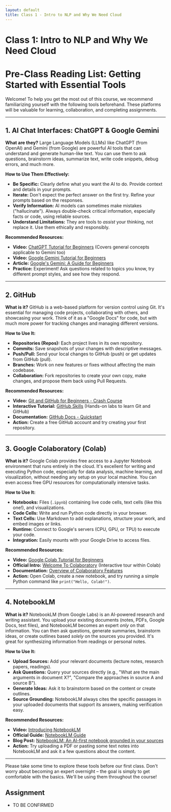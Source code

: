 ```yaml
---
layout: default
title: Class 1 - Intro to NLP and Why We Need Cloud
---
```


# Class 1: Intro to NLP and Why We Need Cloud

# Pre-Class Reading List: Getting Started with Essential Tools

Welcome! To help you get the most out of this course, we recommend familiarizing yourself with the following tools beforehand. These platforms will be valuable for learning, collaboration, and completing assignments.

---

## 1. AI Chat Interfaces: ChatGPT & Google Gemini

**What are they?**
Large Language Models (LLMs) like ChatGPT (from OpenAI) and Gemini (from Google) are powerful AI tools that can understand and generate human-like text. You can use them to ask questions, brainstorm ideas, summarize text, write code snippets, debug errors, and much more.

**How to Use Them Effectively:**
* **Be Specific:** Clearly define what you want the AI to do. Provide context and details in your prompts.
* **Iterate:** Don't expect the perfect answer on the first try. Refine your prompts based on the responses.
* **Verify Information:** AI models can sometimes make mistakes ("hallucinate"). Always double-check critical information, especially facts or code, using reliable sources.
* **Understand Limitations:** They are tools to *assist* your thinking, not replace it. Use them ethically and responsibly.

**Recommended Resources:**
* **Video:** [ChatGPT Tutorial for Beginners](https://www.youtube.com/watch?v=JTxsNm9IdYU) (Covers general concepts applicable to Gemini too)
* **Video:** [Google Gemini Tutorial for Beginners](https://www.youtube.com/watch?v=RxCZhltR9Cw)
* **Article:** [Google's Gemini: A Guide for Beginners](https://blog.google/technology/google-deepmind/gemini-model-thinking-updates-march-2025/)
* **Practice:** Experiment! Ask questions related to topics you know, try different prompt styles, and see how they respond.

---

## 2. GitHub

**What is it?**
GitHub is a web-based platform for version control using Git. It's essential for managing code projects, collaborating with others, and showcasing your work. Think of it as a "Google Docs" for code, but with much more power for tracking changes and managing different versions.

**How to Use It:**
* **Repositories (Repos):** Each project lives in its own repository.
* **Commits:** Save snapshots of your changes with descriptive messages.
* **Push/Pull:** Send your local changes to GitHub (push) or get updates from GitHub (pull).
* **Branches:** Work on new features or fixes without affecting the main codebase.
* **Collaboration:** Fork repositories to create your own copy, make changes, and propose them back using Pull Requests.

**Recommended Resources:**
* **Video:** [Git and GitHub for Beginners - Crash Course](https://www.youtube.com/watch?v=RGOj5yH7evk)
* **Interactive Tutorial:** [GitHub Skills](https://skills.github.com/) (Hands-on labs to learn Git and GitHub)
* **Documentation:** [GitHub Docs - Quickstart](https://docs.github.com/en/get-started/quickstart)
* **Action:** Create a free GitHub account and try creating your first repository.

---

## 3. Google Colaboratory (Colab)

**What is it?**
Google Colab provides free access to a Jupyter Notebook environment that runs entirely in the cloud. It's excellent for writing and executing Python code, especially for data analysis, machine learning, and visualization, without needing any setup on your local machine. You can even access free GPU resources for computationally intensive tasks.

**How to Use It:**
* **Notebooks:** Files (`.ipynb`) containing live code cells, text cells (like this one!), and visualizations.
* **Code Cells:** Write and run Python code directly in your browser.
* **Text Cells:** Use Markdown to add explanations, structure your work, and embed images or links.
* **Runtime:** Connect to Google's servers (CPU, GPU, or TPU) to execute your code.
* **Integration:** Easily mounts with your Google Drive to access files.

**Recommended Resources:**
* **Video:** [Google Colab Tutorial for Beginners](https://www.youtube.com/watch?v=inN8seMm7UI)
* **Official Intro:** [Welcome To Colaboratory](https://colab.research.google.com/) (Interactive tour within Colab)
* **Documentation:** [Overview of Colaboratory Features](https://colab.research.google.com/notebooks/basic_features_overview.ipynb)
* **Action:** Open Colab, create a new notebook, and try running a simple Python command like `print("Hello, Colab!")`.

---

## 4. NotebookLM

**What is it?**
NotebookLM (from Google Labs) is an AI-powered research and writing assistant. You upload your existing documents (notes, PDFs, Google Docs, text files), and NotebookLM becomes an expert *only* on that information. You can then ask questions, generate summaries, brainstorm ideas, or create outlines based *solely* on the sources you provided. It's great for synthesizing information from readings or personal notes.

**How to Use It:**
* **Upload Sources:** Add your relevant documents (lecture notes, research papers, readings).
* **Ask Questions:** Query your sources directly (e.g., "What are the main arguments in document X?", "Compare the approaches in source A and source B").
* **Generate Ideas:** Ask it to brainstorm based on the content or create outlines.
* **Source Grounding:** NotebookLM always cites the specific passages in your uploaded documents that support its answers, making verification easy.

**Recommended Resources:**
* **Video:** [Introducing NotebookLM](https://www.youtube.com/watch?v=CAFyMr4tVt8)
* **Official Guide:** [NotebookLM Guide](https://notebooklm.google.com/guide)
* **Blog Post:** [NotebookLM: An AI-first notebook grounded in your sources](https://blog.google/technology/ai/notebooklm-google-ai/)
* **Action:** Try uploading a PDF or pasting some text notes into NotebookLM and ask it a few questions about the content.

---

Please take some time to explore these tools before our first class. Don't worry about becoming an expert overnight – the goal is simply to get comfortable with the basics. We'll be using them throughout the course!

## Assignment

* TO BE CONFIRMED